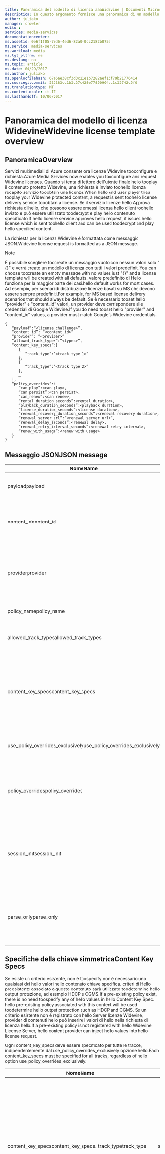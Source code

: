 ```yaml
---
title: Panoramica del modello di licenza aaaWidevine | Documenti Microsoft
description: In questo argomento fornisce una panoramica di un modello di licenza Widevine utilizzati licenze Widevine tooconfigure.
author: juliako
manager: cfowler
editor: 
services: media-services
documentationcenter: 
ms.assetid: 0e6f1f05-7ed6-4ed6-82a0-0cc2182b075a
ms.service: media-services
ms.workload: media
ms.tgt_pltfrm: na
ms.devlang: na
ms.topic: article
ms.date: 06/29/2017
ms.author: juliako
ms.openlocfilehash: 67a6ae38cf3d3c21e1b7282aef15f79b21776414
ms.sourcegitcommit: 523283cc1b3c37c428e77850964dc1c33742c5f0
ms.translationtype: MT
ms.contentlocale: it-IT
ms.lasthandoff: 10/06/2017
---
```

# <a name="widevine-license-template-overview"></a><span data-ttu-id="f7863-103">Panoramica del modello di licenza Widevine</span><span class="sxs-lookup"><span data-stu-id="f7863-103">Widevine license template overview</span></span>
## <a name="overview"></a><span data-ttu-id="f7863-104">Panoramica</span><span class="sxs-lookup"><span data-stu-id="f7863-104">Overview</span></span>
<span data-ttu-id="f7863-105">Servizi multimediali di Azure consente ora licenze Widevine tooconfigure e richiesta.</span><span class="sxs-lookup"><span data-stu-id="f7863-105">Azure Media Services now enables you tooconfigure and request Widevine licenses.</span></span> <span data-ttu-id="f7863-106">Quando si tenta di lettore dell'utente finale hello tooplay il contenuto protetto Widevine, una richiesta è inviato toohello licenza recapito servizio tooobtain una licenza.</span><span class="sxs-lookup"><span data-stu-id="f7863-106">When hello end user player tries tooplay your Widevine protected content, a request is sent toohello license delivery service tooobtain a license.</span></span> <span data-ttu-id="f7863-107">Se il servizio licenze hello Approva richiesta di hello, che possono essere emessi licenza hello client toohello inviato e può essere utilizzato toodecrypt e play hello contenuto specificato.</span><span class="sxs-lookup"><span data-stu-id="f7863-107">If hello license service approves hello request, it issues hello license which is sent toohello client and can be used toodecrypt and play hello specified content.</span></span>

<span data-ttu-id="f7863-108">La richiesta per la licenza Widevine è formattata come messaggio JSON.</span><span class="sxs-lookup"><span data-stu-id="f7863-108">Widevine license request is formatted as a JSON message.</span></span>  

>[!NOTE]
> <span data-ttu-id="f7863-109">È possibile scegliere toocreate un messaggio vuoto con nessun valori solo "{}" e verrà creato un modello di licenza con tutti i valori predefiniti.</span><span class="sxs-lookup"><span data-stu-id="f7863-109">You can choose toocreate an empty message with no values just "{}" and a license template will be created with all defaults.</span></span> <span data-ttu-id="f7863-110">valore predefinito di Hello funziona per la maggior parte dei casi.</span><span class="sxs-lookup"><span data-stu-id="f7863-110">hello default works for most cases.</span></span> <span data-ttu-id="f7863-111">Ad esempio, per scenari di distribuzione licenze basati su MS che devono essere sempre predefiniti.</span><span class="sxs-lookup"><span data-stu-id="f7863-111">For example, for MS based license delivery scenarios that should always be default.</span></span> <span data-ttu-id="f7863-112">Se è necessario tooset hello "provider" e "content_id" valori, un provider deve corrispondere alle credenziali di Google Widevine.</span><span class="sxs-lookup"><span data-stu-id="f7863-112">If you do need tooset hello "provider" and "content_id" values, a provider must match Google's Widevine credentials.</span></span>

    {  
       “payload”:“<license challenge>”,
       “content_id”: “<content id>” 
       “provider”: ”<provider>”
       “allowed_track_types”:“<types>”,
       “content_key_specs”:[  
          {  
             “track_type”:“<track type 1>”
          },
          {  
             “track_type”:“<track type 2>”
          },
          …
       ],
       “policy_overrides”:{  
          “can_play”:<can play>,
          “can persist”:<can persist>,
          “can_renew”:<can renew>,
          “rental_duration_seconds”:<rental duration>,
          “playback_duration_seconds”:<playback duration>,
          “license_duration_seconds”:<license duration>,
          “renewal_recovery_duration_seconds”:<renewal recovery duration>,
          “renewal_server_url”:”<renewal server url>”,
          “renewal_delay_seconds”:<renewal delay>,
          “renewal_retry_interval_seconds”:<renewal retry interval>,
          “renew_with_usage”:<renew with usage>
       }
    }

## <a name="json-message"></a><span data-ttu-id="f7863-113">Messaggio JSON</span><span class="sxs-lookup"><span data-stu-id="f7863-113">JSON message</span></span>
| <span data-ttu-id="f7863-114">Nome</span><span class="sxs-lookup"><span data-stu-id="f7863-114">Name</span></span> | <span data-ttu-id="f7863-115">Valore</span><span class="sxs-lookup"><span data-stu-id="f7863-115">Value</span></span> | <span data-ttu-id="f7863-116">Descrizione</span><span class="sxs-lookup"><span data-stu-id="f7863-116">Description</span></span> |
| --- | --- | --- |
| <span data-ttu-id="f7863-117">payload</span><span class="sxs-lookup"><span data-stu-id="f7863-117">payload</span></span> |<span data-ttu-id="f7863-118">Stringa con codifica Base64</span><span class="sxs-lookup"><span data-stu-id="f7863-118">Base64 encoded string</span></span> |<span data-ttu-id="f7863-119">richiesta di licenza Hello inviato da un client.</span><span class="sxs-lookup"><span data-stu-id="f7863-119">hello license request sent by a client.</span></span> |
| <span data-ttu-id="f7863-120">content_id</span><span class="sxs-lookup"><span data-stu-id="f7863-120">content_id</span></span> |<span data-ttu-id="f7863-121">Stringa con codifica Base64</span><span class="sxs-lookup"><span data-stu-id="f7863-121">Base64 encoded string</span></span> |<span data-ttu-id="f7863-122">Identificatore utilizzato tooderive KeyId(s) e contenuto delle chiavi per ogni content_key_specs.track_type.</span><span class="sxs-lookup"><span data-stu-id="f7863-122">Identifier used tooderive KeyId(s) and Content Key(s) for each content_key_specs.track_type.</span></span> |
| <span data-ttu-id="f7863-123">provider</span><span class="sxs-lookup"><span data-stu-id="f7863-123">provider</span></span> |<span data-ttu-id="f7863-124">string</span><span class="sxs-lookup"><span data-stu-id="f7863-124">string</span></span> |<span data-ttu-id="f7863-125">Toolook utilizzati chiavi simmetriche e criteri.</span><span class="sxs-lookup"><span data-stu-id="f7863-125">Used toolook up content keys and policies.</span></span> <span data-ttu-id="f7863-126">Se viene usata la distribuzione delle chiavi MS per la distribuzione di licenze Widevine, questo parametro viene ignorato.</span><span class="sxs-lookup"><span data-stu-id="f7863-126">If MS key delivery is used for Widevine license delivery, this parameter is ignored.</span></span> |
| <span data-ttu-id="f7863-127">policy_name</span><span class="sxs-lookup"><span data-stu-id="f7863-127">policy_name</span></span> |<span data-ttu-id="f7863-128">string</span><span class="sxs-lookup"><span data-stu-id="f7863-128">string</span></span> |<span data-ttu-id="f7863-129">Nome di un criterio precedentemente registrato.</span><span class="sxs-lookup"><span data-stu-id="f7863-129">Name of a previously registered policy.</span></span> <span data-ttu-id="f7863-130">Facoltativo</span><span class="sxs-lookup"><span data-stu-id="f7863-130">Optional</span></span> |
| <span data-ttu-id="f7863-131">allowed_track_types</span><span class="sxs-lookup"><span data-stu-id="f7863-131">allowed_track_types</span></span> |<span data-ttu-id="f7863-132">enum</span><span class="sxs-lookup"><span data-stu-id="f7863-132">enum</span></span> |<span data-ttu-id="f7863-133">SD_ONLY o SD_HD.</span><span class="sxs-lookup"><span data-stu-id="f7863-133">SD_ONLY or SD_HD.</span></span> <span data-ttu-id="f7863-134">Consente di specificare le chiavi simmetriche da includere in una licenza</span><span class="sxs-lookup"><span data-stu-id="f7863-134">Controls which content keys should be included in a license</span></span> |
| <span data-ttu-id="f7863-135">content_key_specs</span><span class="sxs-lookup"><span data-stu-id="f7863-135">content_key_specs</span></span> |<span data-ttu-id="f7863-136">Matrice di strutture JSON. Vedere la sezione **Specifiche della chiave simmetrica** riportata di seguito</span><span class="sxs-lookup"><span data-stu-id="f7863-136">array of JSON structures, see **Content Key Specs** below</span></span> |<span data-ttu-id="f7863-137">Un controllo con granularità maggiore sul contenuto delle chiavi tooreturn.</span><span class="sxs-lookup"><span data-stu-id="f7863-137">A finer grained control on what content keys tooreturn.</span></span> <span data-ttu-id="f7863-138">Per informazioni, vedere la sezione Specifiche della chiave simmetrica riportata di seguito.</span><span class="sxs-lookup"><span data-stu-id="f7863-138">See Content Key Spec below for details.</span></span>  <span data-ttu-id="f7863-139">È possibile specificare solo uno dei valori allowed_track_types e content_key_specs.</span><span class="sxs-lookup"><span data-stu-id="f7863-139">Only one of allowed_track_types and content_key_specs can be specified.</span></span> |
| <span data-ttu-id="f7863-140">use_policy_overrides_exclusively</span><span class="sxs-lookup"><span data-stu-id="f7863-140">use_policy_overrides_exclusively</span></span> |<span data-ttu-id="f7863-141">boolean.</span><span class="sxs-lookup"><span data-stu-id="f7863-141">boolean.</span></span> <span data-ttu-id="f7863-142">true o false</span><span class="sxs-lookup"><span data-stu-id="f7863-142">true or false</span></span> |<span data-ttu-id="f7863-143">Usare gli attributi di criteri specificati in policy_overrides e omettere tutti i criteri memorizzati in precedenza.</span><span class="sxs-lookup"><span data-stu-id="f7863-143">Use policy attributes specified by policy_overrides and omit all previously stored policy.</span></span> |
| <span data-ttu-id="f7863-144">policy_overrides</span><span class="sxs-lookup"><span data-stu-id="f7863-144">policy_overrides</span></span> |<span data-ttu-id="f7863-145">Struttura JSON, vedere la sezione **Override dei criteri** riportata di seguito</span><span class="sxs-lookup"><span data-stu-id="f7863-145">JSON structure, see **Policy Overrides** below</span></span> |<span data-ttu-id="f7863-146">Impostazioni di criteri per questa licenza.</span><span class="sxs-lookup"><span data-stu-id="f7863-146">Policy settings for this license.</span></span>  <span data-ttu-id="f7863-147">Nell'evento hello questo asset è un criterio predefinito, verranno utilizzati questi valori specificati.</span><span class="sxs-lookup"><span data-stu-id="f7863-147">In hello event this asset has a pre-defined policy, these specified values will be used.</span></span> |
| <span data-ttu-id="f7863-148">session_init</span><span class="sxs-lookup"><span data-stu-id="f7863-148">session_init</span></span> |<span data-ttu-id="f7863-149">Struttura JSON, vedere la sezione **Inizializzazione della sessione** riportata di seguito</span><span class="sxs-lookup"><span data-stu-id="f7863-149">JSON structure, see **Session Initialization** below</span></span> |<span data-ttu-id="f7863-150">Dati facoltativi passati toolicense.</span><span class="sxs-lookup"><span data-stu-id="f7863-150">Optional data passed toolicense.</span></span> |
| <span data-ttu-id="f7863-151">parse_only</span><span class="sxs-lookup"><span data-stu-id="f7863-151">parse_only</span></span> |<span data-ttu-id="f7863-152">boolean.</span><span class="sxs-lookup"><span data-stu-id="f7863-152">boolean.</span></span> <span data-ttu-id="f7863-153">true o false</span><span class="sxs-lookup"><span data-stu-id="f7863-153">true or false</span></span> |<span data-ttu-id="f7863-154">richiesta di licenza Hello viene analizzato, ma nessuna licenza viene generata.</span><span class="sxs-lookup"><span data-stu-id="f7863-154">hello license request is parsed but no license is issued.</span></span> <span data-ttu-id="f7863-155">Tuttavia, i valori maschera hello licenza richiesta vengono restituiti in risposta hello.</span><span class="sxs-lookup"><span data-stu-id="f7863-155">However, values form hello license request are returned in hello response.</span></span> |

## <a name="content-key-specs"></a><span data-ttu-id="f7863-156">Specifiche della chiave simmetrica</span><span class="sxs-lookup"><span data-stu-id="f7863-156">Content Key Specs</span></span>
<span data-ttu-id="f7863-157">Se esiste un criterio esistente, non è toospecify non è necessario uno qualsiasi dei hello valori hello contenuto chiave specifica.  criteri di Hello preesistente associato a questo contenuto sarà utilizzato toodetermine hello output protezione, ad esempio HDCP e CGMS.</span><span class="sxs-lookup"><span data-stu-id="f7863-157">If a pre-existing policy exist, there is no need toospecify any of hello values in hello Content Key Spec.  hello pre-existing policy associated with this content will be used toodetermine hello output protection such as HDCP and CGMS.</span></span>  <span data-ttu-id="f7863-158">Se un criterio esistente non è registrato con hello Server licenze Widevine, provider di contenuti hello può inserire i valori di hello nella richiesta di licenza hello.</span><span class="sxs-lookup"><span data-stu-id="f7863-158">If a pre-existing policy is not registered with hello Widevine License Server, hello content provider can inject hello values into hello license request.</span></span>   

<span data-ttu-id="f7863-159">Ogni content_key_specs deve essere specificato per tutte le tracce, indipendentemente dal use_policy_overrides_exclusively opzione hello.</span><span class="sxs-lookup"><span data-stu-id="f7863-159">Each content_key_specs must be specified for all tracks, regardless of hello option use_policy_overrides_exclusively.</span></span> 

| <span data-ttu-id="f7863-160">Nome</span><span class="sxs-lookup"><span data-stu-id="f7863-160">Name</span></span> | <span data-ttu-id="f7863-161">Valore</span><span class="sxs-lookup"><span data-stu-id="f7863-161">Value</span></span> | <span data-ttu-id="f7863-162">Description</span><span class="sxs-lookup"><span data-stu-id="f7863-162">Description</span></span> |
| --- | --- | --- |
| <span data-ttu-id="f7863-163">content_key_specs</span><span class="sxs-lookup"><span data-stu-id="f7863-163">content_key_specs.</span></span> <span data-ttu-id="f7863-164">track_type</span><span class="sxs-lookup"><span data-stu-id="f7863-164">track_type</span></span> |<span data-ttu-id="f7863-165">string</span><span class="sxs-lookup"><span data-stu-id="f7863-165">string</span></span> |<span data-ttu-id="f7863-166">Nome di un tipo di traccia.</span><span class="sxs-lookup"><span data-stu-id="f7863-166">A track type name.</span></span> <span data-ttu-id="f7863-167">Se content_key_specs è specificata nella richiesta di licenza hello, assicurarsi che toospecify che tenere traccia di tutti i tipi in modo esplicito.</span><span class="sxs-lookup"><span data-stu-id="f7863-167">If content_key_specs is specified in hello license request, make sure toospecify all track types explicitly.</span></span> <span data-ttu-id="f7863-168">Errore toodo pertanto comporta tooplayback errore ultime 10 secondi.</span><span class="sxs-lookup"><span data-stu-id="f7863-168">Failure toodo so will result in failure tooplayback past 10 seconds.</span></span> |
| <span data-ttu-id="f7863-169">content_key_specs</span><span class="sxs-lookup"><span data-stu-id="f7863-169">content_key_specs</span></span>  <br/> <span data-ttu-id="f7863-170">security_level</span><span class="sxs-lookup"><span data-stu-id="f7863-170">security_level</span></span> |<span data-ttu-id="f7863-171">Valore UInt32</span><span class="sxs-lookup"><span data-stu-id="f7863-171">uint32</span></span> |<span data-ttu-id="f7863-172">Definisce i requisiti di affidabilità client per la riproduzione.</span><span class="sxs-lookup"><span data-stu-id="f7863-172">Defines client robustness requirements for playback.</span></span> <br/> <span data-ttu-id="f7863-173">1 - È richiesta una soluzione di crittografia white box basata su software.</span><span class="sxs-lookup"><span data-stu-id="f7863-173">1 - Software-based whitebox crypto is required.</span></span> <br/> <span data-ttu-id="f7863-174">2 - È necessaria una soluzione di crittografia software e un decodificatore offuscato.</span><span class="sxs-lookup"><span data-stu-id="f7863-174">2 - Software crypto and an obfuscated decoder is required.</span></span> <br/> <span data-ttu-id="f7863-175">3 - operazioni di crittografia e materiale chiave hello devono essere eseguite all'interno di un ambiente di esecuzione trusted sottoposti a backup hardware.</span><span class="sxs-lookup"><span data-stu-id="f7863-175">3 - hello key material and crypto operations must be performed within a hardware backed trusted execution environment.</span></span> <br/> <span data-ttu-id="f7863-176">4 - hello crittografia e la decodifica del contenuto deve essere eseguita in un ambiente di esecuzione trusted sottoposti a backup hardware.</span><span class="sxs-lookup"><span data-stu-id="f7863-176">4 - hello crypto and decoding of content must be performed within a hardware backed trusted execution environment.</span></span>  <br/> <span data-ttu-id="f7863-177">5 - hello crittografia, la decodifica e tutte le gestione del supporto di hello (compressi e) deve essere gestito in un ambiente di esecuzione trusted sottoposti a backup hardware.</span><span class="sxs-lookup"><span data-stu-id="f7863-177">5 - hello crypto, decoding and all handling of hello media (compressed and uncompressed) must be handled within a hardware backed trusted execution environment.</span></span> |
| <span data-ttu-id="f7863-178">content_key_specs</span><span class="sxs-lookup"><span data-stu-id="f7863-178">content_key_specs</span></span> <br/> <span data-ttu-id="f7863-179">required_output_protection.hdc</span><span class="sxs-lookup"><span data-stu-id="f7863-179">required_output_protection.hdc</span></span> |<span data-ttu-id="f7863-180">Stringa - uno di: HDCP_NONE, HDCP_V1, HDCP_V2</span><span class="sxs-lookup"><span data-stu-id="f7863-180">string - one of: HDCP_NONE, HDCP_V1, HDCP_V2</span></span> |<span data-ttu-id="f7863-181">Indica se è necessario il protocollo HDCP</span><span class="sxs-lookup"><span data-stu-id="f7863-181">Indicates whether HDCP is require</span></span> |
| <span data-ttu-id="f7863-182">content_key_specs</span><span class="sxs-lookup"><span data-stu-id="f7863-182">content_key_specs</span></span> <br/><span data-ttu-id="f7863-183">key</span><span class="sxs-lookup"><span data-stu-id="f7863-183">key</span></span> |<span data-ttu-id="f7863-184">Stringa con </span><span class="sxs-lookup"><span data-stu-id="f7863-184">Base64</span></span> <br/><span data-ttu-id="f7863-185">codifica Base64</span><span class="sxs-lookup"><span data-stu-id="f7863-185">encoded string</span></span> |<span data-ttu-id="f7863-186">Contenuto toouse chiave per la traccia. Se specificato, hello track_type o key_id è obbligatorio.</span><span class="sxs-lookup"><span data-stu-id="f7863-186">Content key toouse for this track. If specified, hello track_type or key_id is required.</span></span>  <span data-ttu-id="f7863-187">Questa opzione consente ai provider di contenuti hello chiave simmetrica di hello tooinject per la traccia anziché consentire a server licenze Widevine generare o cercare una chiave.</span><span class="sxs-lookup"><span data-stu-id="f7863-187">This option allows hello content provider tooinject hello content key for this track instead of letting Widevine license server generate or lookup a key.</span></span> |
| <span data-ttu-id="f7863-188">content_key_specs.key_id</span><span class="sxs-lookup"><span data-stu-id="f7863-188">content_key_specs.key_id</span></span> |<span data-ttu-id="f7863-189">Stringa binaria con codifica Base64, 16 byte</span><span class="sxs-lookup"><span data-stu-id="f7863-189">Base64 encoded string  binary, 16 bytes</span></span> |<span data-ttu-id="f7863-190">Identificatore univoco per la chiave di hello.</span><span class="sxs-lookup"><span data-stu-id="f7863-190">Unique identifier for hello key.</span></span> |

## <a name="policy-overrides"></a><span data-ttu-id="f7863-191">Override dei criteri</span><span class="sxs-lookup"><span data-stu-id="f7863-191">Policy Overrides</span></span>
| <span data-ttu-id="f7863-192">Nome</span><span class="sxs-lookup"><span data-stu-id="f7863-192">Name</span></span> | <span data-ttu-id="f7863-193">Valore</span><span class="sxs-lookup"><span data-stu-id="f7863-193">Value</span></span> | <span data-ttu-id="f7863-194">Description</span><span class="sxs-lookup"><span data-stu-id="f7863-194">Description</span></span> |
| --- | --- | --- |
| <span data-ttu-id="f7863-195">policy_overrides</span><span class="sxs-lookup"><span data-stu-id="f7863-195">policy_overrides.</span></span> <span data-ttu-id="f7863-196">can_play</span><span class="sxs-lookup"><span data-stu-id="f7863-196">can_play</span></span> |<span data-ttu-id="f7863-197">boolean.</span><span class="sxs-lookup"><span data-stu-id="f7863-197">boolean.</span></span> <span data-ttu-id="f7863-198">true o false</span><span class="sxs-lookup"><span data-stu-id="f7863-198">true or false</span></span> |<span data-ttu-id="f7863-199">Indica che la riproduzione di hello del contenuto è consentito.</span><span class="sxs-lookup"><span data-stu-id="f7863-199">Indicates that playback of hello content is allowed.</span></span> <span data-ttu-id="f7863-200">Il valore predefinito è false.</span><span class="sxs-lookup"><span data-stu-id="f7863-200">Default is false.</span></span> |
| <span data-ttu-id="f7863-201">policy_overrides</span><span class="sxs-lookup"><span data-stu-id="f7863-201">policy_overrides.</span></span> <span data-ttu-id="f7863-202">can_persist</span><span class="sxs-lookup"><span data-stu-id="f7863-202">can_persist</span></span> |<span data-ttu-id="f7863-203">boolean.</span><span class="sxs-lookup"><span data-stu-id="f7863-203">boolean.</span></span> <span data-ttu-id="f7863-204">true o false</span><span class="sxs-lookup"><span data-stu-id="f7863-204">true or false</span></span> |<span data-ttu-id="f7863-205">Indica che la licenza hello può essere persistente archiviazione volatile toonon per l'utilizzo offline.</span><span class="sxs-lookup"><span data-stu-id="f7863-205">Indicates that hello license may be persisted toonon-volatile storage for offline use.</span></span> <span data-ttu-id="f7863-206">Il valore predefinito è false.</span><span class="sxs-lookup"><span data-stu-id="f7863-206">Default is false.</span></span> |
| <span data-ttu-id="f7863-207">policy_overrides</span><span class="sxs-lookup"><span data-stu-id="f7863-207">policy_overrides.</span></span> <span data-ttu-id="f7863-208">can_renew</span><span class="sxs-lookup"><span data-stu-id="f7863-208">can_renew</span></span> |<span data-ttu-id="f7863-209">Booleano: true o false</span><span class="sxs-lookup"><span data-stu-id="f7863-209">boolean true or false</span></span> |<span data-ttu-id="f7863-210">Indica che è consentito il rinnovo della licenza.</span><span class="sxs-lookup"><span data-stu-id="f7863-210">Indicates that renewal of this license is allowed.</span></span> <span data-ttu-id="f7863-211">Se true, la durata di hello della licenza hello può essere estesa heartbeat.</span><span class="sxs-lookup"><span data-stu-id="f7863-211">If true, hello duration of hello license can be extended by heartbeat.</span></span> <span data-ttu-id="f7863-212">Il valore predefinito è false.</span><span class="sxs-lookup"><span data-stu-id="f7863-212">Default is false.</span></span> |
| <span data-ttu-id="f7863-213">policy_overrides</span><span class="sxs-lookup"><span data-stu-id="f7863-213">policy_overrides.</span></span> <span data-ttu-id="f7863-214">license_duration_seconds</span><span class="sxs-lookup"><span data-stu-id="f7863-214">license_duration_seconds</span></span> |<span data-ttu-id="f7863-215">int64</span><span class="sxs-lookup"><span data-stu-id="f7863-215">int64</span></span> |<span data-ttu-id="f7863-216">Indica l'intervallo di tempo hello per questa licenza specifica.</span><span class="sxs-lookup"><span data-stu-id="f7863-216">Indicates hello time window for this specific license.</span></span> <span data-ttu-id="f7863-217">Il valore 0 indica che non vi sia alcuna durata toohello limite.</span><span class="sxs-lookup"><span data-stu-id="f7863-217">A value of 0 indicates that there is no limit toohello duration.</span></span> <span data-ttu-id="f7863-218">Il valore predefinito è 0.</span><span class="sxs-lookup"><span data-stu-id="f7863-218">Default is 0.</span></span> |
| <span data-ttu-id="f7863-219">policy_overrides</span><span class="sxs-lookup"><span data-stu-id="f7863-219">policy_overrides.</span></span> <span data-ttu-id="f7863-220">rental_duration_seconds</span><span class="sxs-lookup"><span data-stu-id="f7863-220">rental_duration_seconds</span></span> |<span data-ttu-id="f7863-221">int64</span><span class="sxs-lookup"><span data-stu-id="f7863-221">int64</span></span> |<span data-ttu-id="f7863-222">Indica l'intervallo di tempo hello durante la riproduzione è consentita.</span><span class="sxs-lookup"><span data-stu-id="f7863-222">Indicates hello time window while playback is permitted.</span></span> <span data-ttu-id="f7863-223">Il valore 0 indica che non vi sia alcuna durata toohello limite.</span><span class="sxs-lookup"><span data-stu-id="f7863-223">A value of 0 indicates that there is no limit toohello duration.</span></span> <span data-ttu-id="f7863-224">Il valore predefinito è 0.</span><span class="sxs-lookup"><span data-stu-id="f7863-224">Default is 0.</span></span> |
| <span data-ttu-id="f7863-225">policy_overrides</span><span class="sxs-lookup"><span data-stu-id="f7863-225">policy_overrides.</span></span> <span data-ttu-id="f7863-226">playback_duration_seconds</span><span class="sxs-lookup"><span data-stu-id="f7863-226">playback_duration_seconds</span></span> |<span data-ttu-id="f7863-227">int64</span><span class="sxs-lookup"><span data-stu-id="f7863-227">int64</span></span> |<span data-ttu-id="f7863-228">Hello visualizzazione intervallo di tempo una volta avviata la riproduzione entro il periodo di licenza hello.</span><span class="sxs-lookup"><span data-stu-id="f7863-228">hello viewing window of time once playback starts within hello license duration.</span></span> <span data-ttu-id="f7863-229">Il valore 0 indica che non vi sia alcuna durata toohello limite.</span><span class="sxs-lookup"><span data-stu-id="f7863-229">A value of 0 indicates that there is no limit toohello duration.</span></span> <span data-ttu-id="f7863-230">Il valore predefinito è 0.</span><span class="sxs-lookup"><span data-stu-id="f7863-230">Default is 0.</span></span> |
| <span data-ttu-id="f7863-231">policy_overrides</span><span class="sxs-lookup"><span data-stu-id="f7863-231">policy_overrides.</span></span> <span data-ttu-id="f7863-232">renewal_server_url</span><span class="sxs-lookup"><span data-stu-id="f7863-232">renewal_server_url</span></span> |<span data-ttu-id="f7863-233">string</span><span class="sxs-lookup"><span data-stu-id="f7863-233">string</span></span> |<span data-ttu-id="f7863-234">Tutte le richieste di heartbeat (rinnovo) per la licenza devono essere diretto toohello URL specificato.</span><span class="sxs-lookup"><span data-stu-id="f7863-234">All heartbeat (renewal) requests for this license shall be directed toohello specified URL.</span></span> <span data-ttu-id="f7863-235">Questo campo viene usato solo se can_renew è true.</span><span class="sxs-lookup"><span data-stu-id="f7863-235">This field is only used if can_renew is true.</span></span> |
| <span data-ttu-id="f7863-236">policy_overrides</span><span class="sxs-lookup"><span data-stu-id="f7863-236">policy_overrides.</span></span> <span data-ttu-id="f7863-237">renewal_delay_seconds</span><span class="sxs-lookup"><span data-stu-id="f7863-237">renewal_delay_seconds</span></span> |<span data-ttu-id="f7863-238">int64</span><span class="sxs-lookup"><span data-stu-id="f7863-238">int64</span></span> |<span data-ttu-id="f7863-239">Numero di secondi prima che venga eseguito il primo tentativo di rinnovo, a partire dal valore license_start_time.</span><span class="sxs-lookup"><span data-stu-id="f7863-239">How many seconds after license_start_time, before renewal is first attempted.</span></span> <span data-ttu-id="f7863-240">Questo campo viene usato solo se can_renew è true.</span><span class="sxs-lookup"><span data-stu-id="f7863-240">This field is only used if can_renew is true.</span></span> <span data-ttu-id="f7863-241">Il valore predefinito è 0</span><span class="sxs-lookup"><span data-stu-id="f7863-241">Default is 0</span></span> |
| <span data-ttu-id="f7863-242">policy_overrides</span><span class="sxs-lookup"><span data-stu-id="f7863-242">policy_overrides.</span></span> <span data-ttu-id="f7863-243">renewal_retry_interval_seconds</span><span class="sxs-lookup"><span data-stu-id="f7863-243">renewal_retry_interval_seconds</span></span> |<span data-ttu-id="f7863-244">int64</span><span class="sxs-lookup"><span data-stu-id="f7863-244">int64</span></span> |<span data-ttu-id="f7863-245">Specifica il ritardo di hello in secondi tra le richieste di rinnovo delle licenze successive, in caso di errore.</span><span class="sxs-lookup"><span data-stu-id="f7863-245">Specifies hello delay in seconds between subsequent license renewal requests, in case of failure.</span></span> <span data-ttu-id="f7863-246">Questo campo viene usato solo se can_renew è true.</span><span class="sxs-lookup"><span data-stu-id="f7863-246">This field is only used if can_renew is true.</span></span> |
| <span data-ttu-id="f7863-247">policy_overrides</span><span class="sxs-lookup"><span data-stu-id="f7863-247">policy_overrides.</span></span> <span data-ttu-id="f7863-248">renewal_recovery_duration_seconds</span><span class="sxs-lookup"><span data-stu-id="f7863-248">renewal_recovery_duration_seconds</span></span> |<span data-ttu-id="f7863-249">int64</span><span class="sxs-lookup"><span data-stu-id="f7863-249">int64</span></span> |<span data-ttu-id="f7863-250">finestra Hello di tempo, in cui la riproduzione è consentita toocontinue durante il rinnovo è ancora esito negativo a causa di problemi toobackend hello licenze server, il tentativo.</span><span class="sxs-lookup"><span data-stu-id="f7863-250">hello window of time, in which playback is allowed toocontinue while renewal is attempted, yet unsuccessful due toobackend problems with hello license server.</span></span> <span data-ttu-id="f7863-251">Il valore 0 indica che non vi sia alcuna durata toohello limite.</span><span class="sxs-lookup"><span data-stu-id="f7863-251">A value of 0 indicates that there is no limit toohello duration.</span></span> <span data-ttu-id="f7863-252">Questo campo viene usato solo se can_renew è true.</span><span class="sxs-lookup"><span data-stu-id="f7863-252">This field is only used if can_renew is true.</span></span> |
| <span data-ttu-id="f7863-253">policy_overrides</span><span class="sxs-lookup"><span data-stu-id="f7863-253">policy_overrides.</span></span> <span data-ttu-id="f7863-254">renew_with_usage</span><span class="sxs-lookup"><span data-stu-id="f7863-254">renew_with_usage</span></span> |<span data-ttu-id="f7863-255">Booleano: true o false</span><span class="sxs-lookup"><span data-stu-id="f7863-255">boolean true or false</span></span> |<span data-ttu-id="f7863-256">Indica che la licenza hello dovrà essere inviata per il rinnovo quando viene avviato l'utilizzo.</span><span class="sxs-lookup"><span data-stu-id="f7863-256">Indicates that hello license shall be sent for renewal when usage is started.</span></span> <span data-ttu-id="f7863-257">Questo campo viene usato solo se can_renew è true.</span><span class="sxs-lookup"><span data-stu-id="f7863-257">This field is only used if can_renew is true.</span></span> |

## <a name="session-initialization"></a><span data-ttu-id="f7863-258">Inizializzazione della sessione</span><span class="sxs-lookup"><span data-stu-id="f7863-258">Session Initialization</span></span>
| <span data-ttu-id="f7863-259">Nome</span><span class="sxs-lookup"><span data-stu-id="f7863-259">Name</span></span> | <span data-ttu-id="f7863-260">Valore</span><span class="sxs-lookup"><span data-stu-id="f7863-260">Value</span></span> | <span data-ttu-id="f7863-261">Descrizione</span><span class="sxs-lookup"><span data-stu-id="f7863-261">Description</span></span> |
| --- | --- | --- |
| <span data-ttu-id="f7863-262">provider_session_token</span><span class="sxs-lookup"><span data-stu-id="f7863-262">provider_session_token</span></span> |<span data-ttu-id="f7863-263">Stringa con codifica Base64</span><span class="sxs-lookup"><span data-stu-id="f7863-263">Base64 encoded string</span></span> |<span data-ttu-id="f7863-264">Questo token di sessione viene passato in licenza hello e sarà presenti in rinnovi successivi.</span><span class="sxs-lookup"><span data-stu-id="f7863-264">This session token is passed back in hello license and will exist in subsequent renewals.</span></span>  <span data-ttu-id="f7863-265">token di sessione Hello non verrà mantenuto oltre le sessioni.</span><span class="sxs-lookup"><span data-stu-id="f7863-265">hello session token will not persist beyond sessions.</span></span> |
| <span data-ttu-id="f7863-266">provider_client_token</span><span class="sxs-lookup"><span data-stu-id="f7863-266">provider_client_token</span></span> |<span data-ttu-id="f7863-267">Stringa con codifica Base64</span><span class="sxs-lookup"><span data-stu-id="f7863-267">Base64 encoded string</span></span> |<span data-ttu-id="f7863-268">Client toosend token restituite nella risposta licenza hello.</span><span class="sxs-lookup"><span data-stu-id="f7863-268">Client token toosend back in hello license response.</span></span>  <span data-ttu-id="f7863-269">Se la richiesta di licenza hello contiene un token di client, questo valore viene ignorato.</span><span class="sxs-lookup"><span data-stu-id="f7863-269">If hello license request contains a client token, this value is ignored.</span></span> <span data-ttu-id="f7863-270">token di Hello del client verrà mantenuto oltre le sessioni di licenza.</span><span class="sxs-lookup"><span data-stu-id="f7863-270">hello client token will persist beyond license sessions.</span></span> |
| <span data-ttu-id="f7863-271">override_provider_client_token</span><span class="sxs-lookup"><span data-stu-id="f7863-271">override_provider_client_token</span></span> |<span data-ttu-id="f7863-272">boolean.</span><span class="sxs-lookup"><span data-stu-id="f7863-272">boolean.</span></span> <span data-ttu-id="f7863-273">true o false</span><span class="sxs-lookup"><span data-stu-id="f7863-273">true or false</span></span> |<span data-ttu-id="f7863-274">Se false e hello richiesta licenza contiene un token di client, utilizzare il token di hello dalla richiesta hello anche se è stato specificato un token di client in questa struttura.</span><span class="sxs-lookup"><span data-stu-id="f7863-274">If false and hello license request contains a client token, use hello token from hello request even if a client token was specified in this structure.</span></span>  <span data-ttu-id="f7863-275">Se true, utilizzare sempre il token di hello specificato in questa struttura.</span><span class="sxs-lookup"><span data-stu-id="f7863-275">If true, always use hello token specified in this structure.</span></span> |

## <a name="configure-your-widevine-licenses-using-net-types"></a><span data-ttu-id="f7863-276">Configurare licenze Widevine usando tipi .NET</span><span class="sxs-lookup"><span data-stu-id="f7863-276">Configure your Widevine licenses using .NET types</span></span>
<span data-ttu-id="f7863-277">Servizi multimediali fornisce API .NET che consentono di configurare licenze Widevine.</span><span class="sxs-lookup"><span data-stu-id="f7863-277">Media Services provides .NET APIs that let you configure your Widevine licenses.</span></span> 

### <a name="classes-as-defined-in-hello-media-services-net-sdk"></a><span data-ttu-id="f7863-278">Classi definite in hello Media Services .NET SDK</span><span class="sxs-lookup"><span data-stu-id="f7863-278">Classes as defined in hello Media Services .NET SDK</span></span>
<span data-ttu-id="f7863-279">di seguito Hello sono definizioni di hello di questi tipi.</span><span class="sxs-lookup"><span data-stu-id="f7863-279">hello following are hello definitions of these types.</span></span>

    public class WidevineMessage
    {
        public WidevineMessage();

        [JsonProperty(NullValueHandling = NullValueHandling.Ignore)]
        public AllowedTrackTypes? allowed_track_types { get; set; }
        [JsonProperty(NullValueHandling = NullValueHandling.Ignore)]
        public ContentKeySpecs[] content_key_specs { get; set; }
        [JsonProperty(NullValueHandling = NullValueHandling.Ignore)]
        public object policy_overrides { get; set; }
    }

    [JsonConverter(typeof(StringEnumConverter))]
    public enum AllowedTrackTypes
    {
        SD_ONLY = 0,
        SD_HD = 1
    }
    public class ContentKeySpecs
    {
        public ContentKeySpecs();

        [JsonProperty(NullValueHandling = NullValueHandling.Ignore)]
        public string key_id { get; set; }
        [JsonProperty(NullValueHandling = NullValueHandling.Ignore)]
        public RequiredOutputProtection required_output_protection { get; set; }
        [JsonProperty(NullValueHandling = NullValueHandling.Ignore)]
        public int? security_level { get; set; }
        [JsonProperty(NullValueHandling = NullValueHandling.Ignore)]
        public string track_type { get; set; }
    }

    public class RequiredOutputProtection
    {
        public RequiredOutputProtection();

        public Hdcp hdcp { get; set; }
    }

    [JsonConverter(typeof(StringEnumConverter))]
    public enum Hdcp
    {
        HDCP_NONE = 0,
        HDCP_V1 = 1,
        HDCP_V2 = 2
    }

### <a name="example"></a><span data-ttu-id="f7863-280">Esempio</span><span class="sxs-lookup"><span data-stu-id="f7863-280">Example</span></span>
<span data-ttu-id="f7863-281">Hello seguente esempio viene illustrato come le API .NET di toouse tooconfigure una licenza Widevine semplice.</span><span class="sxs-lookup"><span data-stu-id="f7863-281">hello following example shows how toouse .NET APIs tooconfigure  a simple Widevine license.</span></span>

    private static string ConfigureWidevineLicenseTemplate()
    {
        var template = new WidevineMessage
        {
            allowed_track_types = AllowedTrackTypes.SD_HD,
            content_key_specs = new[]
            {
                new ContentKeySpecs
                {
                    required_output_protection = new RequiredOutputProtection { hdcp = Hdcp.HDCP_NONE},
                    security_level = 1,
                    track_type = "SD"
                }
            },
            policy_overrides = new
            {
                can_play = true,
                can_persist = true,
                can_renew = false
            }
        };

        string configuration = JsonConvert.SerializeObject(template);
        return configuration;
    }


## <a name="media-services-learning-paths"></a><span data-ttu-id="f7863-282">Percorsi di apprendimento di Servizi multimediali</span><span class="sxs-lookup"><span data-stu-id="f7863-282">Media Services learning paths</span></span>
[!INCLUDE [media-services-learning-paths-include](../../includes/media-services-learning-paths-include.md)]

## <a name="provide-feedback"></a><span data-ttu-id="f7863-283">Fornire commenti e suggerimenti</span><span class="sxs-lookup"><span data-stu-id="f7863-283">Provide feedback</span></span>
[!INCLUDE [media-services-user-voice-include](../../includes/media-services-user-voice-include.md)]

## <a name="see-also"></a><span data-ttu-id="f7863-284">Vedere anche</span><span class="sxs-lookup"><span data-stu-id="f7863-284">See also</span></span>
[<span data-ttu-id="f7863-285">Uso della crittografia comune dinamica PlayReady e/o Widevine</span><span class="sxs-lookup"><span data-stu-id="f7863-285">Using PlayReady and/or Widevine Dynamic Common Encryption</span></span>](media-services-protect-with-drm.md)


